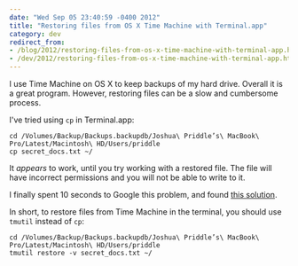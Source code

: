 ```yaml
---
date: "Wed Sep 05 23:40:59 -0400 2012"
title: "Restoring files from OS X Time Machine with Terminal.app"
category: dev
redirect_from:
- /blog/2012/restoring-files-from-os-x-time-machine-with-terminal-app.html
- /dev/2012/restoring-files-from-os-x-time-machine-with-terminal-app.html
---
```


I use Time Machine on OS X to keep backups of my hard drive. Overall it is a
great program. However, restoring files can be a slow and cumbersome process.

I've tried using `cp` in Terminal.app:

    cd /Volumes/Backup/Backups.backupdb/Joshua\ Priddle’s\ MacBook\ Pro/Latest/Macintosh\ HD/Users/priddle
    cp secret_docs.txt ~/

It _appears_ to work, until you try working with a restored file. The file
will have incorrect permissions and you will not be able to write to it.

I finally spent 10 seconds to Google this problem, and found
[this solution](http://support.apple.com/kb/HT5139).

In short, to restore files from Time Machine in the terminal, you should use
`tmutil` instead of `cp`:

    cd /Volumes/Backup/Backups.backupdb/Joshua\ Priddle’s\ MacBook\ Pro/Latest/Macintosh\ HD/Users/priddle
    tmutil restore -v secret_docs.txt ~/
